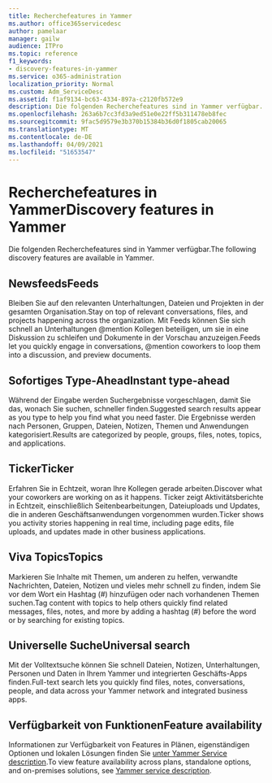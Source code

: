 ```yaml
---
title: Recherchefeatures in Yammer
ms.author: office365servicedesc
author: pamelaar
manager: gailw
audience: ITPro
ms.topic: reference
f1_keywords:
- discovery-features-in-yammer
ms.service: o365-administration
localization_priority: Normal
ms.custom: Adm_ServiceDesc
ms.assetid: f1af9134-bc63-4334-897a-c2120fb572e9
description: Die folgenden Recherchefeatures sind in Yammer verfügbar.
ms.openlocfilehash: 263a6b7cc3fd3a9ed51e0e22ff5b311478eb8fec
ms.sourcegitcommit: 9fac5d9579e3b370b15384b36d0f1805cab20065
ms.translationtype: MT
ms.contentlocale: de-DE
ms.lasthandoff: 04/09/2021
ms.locfileid: "51653547"
---
```

# <a name="discovery-features-in-yammer"></a><span data-ttu-id="62bc7-103">Recherchefeatures in Yammer</span><span class="sxs-lookup"><span data-stu-id="62bc7-103">Discovery features in Yammer</span></span>

<span data-ttu-id="62bc7-104">Die folgenden Recherchefeatures sind in Yammer verfügbar.</span><span class="sxs-lookup"><span data-stu-id="62bc7-104">The following discovery features are available in Yammer.</span></span>
  
## <a name="feeds"></a><span data-ttu-id="62bc7-105">Newsfeeds</span><span class="sxs-lookup"><span data-stu-id="62bc7-105">Feeds</span></span>

<span data-ttu-id="62bc7-106">Bleiben Sie auf den relevanten Unterhaltungen, Dateien und Projekten in der gesamten Organisation.</span><span class="sxs-lookup"><span data-stu-id="62bc7-106">Stay on top of relevant conversations, files, and projects happening across the organization.</span></span> <span data-ttu-id="62bc7-107">Mit Feeds können Sie sich schnell an Unterhaltungen @mention Kollegen beteiligen, um sie in eine Diskussion zu schleifen und Dokumente in der Vorschau anzuzeigen.</span><span class="sxs-lookup"><span data-stu-id="62bc7-107">Feeds let you quickly engage in conversations, @mention coworkers to loop them into a discussion, and preview documents.</span></span>

## <a name="instant-type-ahead"></a><span data-ttu-id="62bc7-108">Sofortiges Type-Ahead</span><span class="sxs-lookup"><span data-stu-id="62bc7-108">Instant type-ahead</span></span>

<span data-ttu-id="62bc7-109">Während der Eingabe werden Suchergebnisse vorgeschlagen, damit Sie das, wonach Sie suchen, schneller finden.</span><span class="sxs-lookup"><span data-stu-id="62bc7-109">Suggested search results appear as you type to help you find what you need faster.</span></span> <span data-ttu-id="62bc7-110">Die Ergebnisse werden nach Personen, Gruppen, Dateien, Notizen, Themen und Anwendungen kategorisiert.</span><span class="sxs-lookup"><span data-stu-id="62bc7-110">Results are categorized by people, groups, files, notes, topics, and applications.</span></span>
    
## <a name="ticker"></a><span data-ttu-id="62bc7-111">Ticker</span><span class="sxs-lookup"><span data-stu-id="62bc7-111">Ticker</span></span>

<span data-ttu-id="62bc7-112">Erfahren Sie in Echtzeit, woran Ihre Kollegen gerade arbeiten.</span><span class="sxs-lookup"><span data-stu-id="62bc7-112">Discover what your coworkers are working on as it happens.</span></span> <span data-ttu-id="62bc7-113">Ticker zeigt Aktivitätsberichte in Echtzeit, einschließlich Seitenbearbeitungen, Dateiuploads und Updates, die in anderen Geschäftsanwendungen vorgenommen wurden.</span><span class="sxs-lookup"><span data-stu-id="62bc7-113">Ticker shows you activity stories happening in real time, including page edits, file uploads, and updates made in other business applications.</span></span>
  
## <a name="topics"></a><span data-ttu-id="62bc7-114">Viva Topics</span><span class="sxs-lookup"><span data-stu-id="62bc7-114">Topics</span></span>

<span data-ttu-id="62bc7-115">Markieren Sie Inhalte mit Themen, um anderen zu helfen, verwandte Nachrichten, Dateien, Notizen und vieles mehr schnell zu finden, indem Sie vor dem Wort ein Hashtag (#) hinzufügen oder nach vorhandenen Themen suchen.</span><span class="sxs-lookup"><span data-stu-id="62bc7-115">Tag content with topics to help others quickly find related messages, files, notes, and more by adding a hashtag (#) before the word or by searching for existing topics.</span></span>
  
## <a name="universal-search"></a><span data-ttu-id="62bc7-116">Universelle Suche</span><span class="sxs-lookup"><span data-stu-id="62bc7-116">Universal search</span></span>

<span data-ttu-id="62bc7-117">Mit der Volltextsuche können Sie schnell Dateien, Notizen, Unterhaltungen, Personen und Daten in Ihrem Yammer und integrierten Geschäfts-Apps finden.</span><span class="sxs-lookup"><span data-stu-id="62bc7-117">Full-text search lets you quickly find files, notes, conversations, people, and data across your Yammer network and integrated business apps.</span></span>
  
## <a name="feature-availability"></a><span data-ttu-id="62bc7-118">Verfügbarkeit von Funktionen</span><span class="sxs-lookup"><span data-stu-id="62bc7-118">Feature availability</span></span>

<span data-ttu-id="62bc7-119">Informationen zur Verfügbarkeit von Features in Plänen, eigenständigen Optionen und lokalen Lösungen finden Sie [unter Yammer Service description](yammer-service-description.md).</span><span class="sxs-lookup"><span data-stu-id="62bc7-119">To view feature availability across plans, standalone options, and on-premises solutions, see [Yammer service description](yammer-service-description.md).</span></span>
  
  
